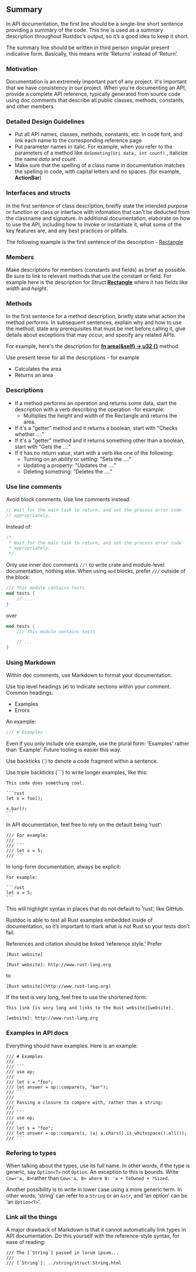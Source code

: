  ## Summary

 In API documentation, the first line should be a single-line short sentence providing a summary of the code. This line is used as a summary description throughout Rustdoc’s output, so it’s a good idea to keep it short.

The summary line should be written in third person singular present indicative form. Basically, this means write ‘Returns’ instead of ‘Return’.

### Motivation
[Motivation]:#motivation

Documentation is an extremely important part of any project. It's important that we have consistency in 
our project. When you're documenting an API, provide a complete API reference, typically generated from source code using doc comments that describe all public classes, methods, constants, and other members.

### Detailed Design Guidelines
[Destailed-Design-Guidelines]:#detailed-design-guidelines

- Put all API names, classes, methods, constants, etc. in code font, and link each name to the corresponding reference page
- Put parameter names in italic. For example, when you refer to the parameters of a method like  ` doSometing(Uri data, int count) ` , italicize the name *data* and *count*.
- Make sure that the spelling of a class name in documentation matches the spelling in code, with capital letters and no spaces. (for example, **ActionBar**)
  
### Interfaces and structs
[Interfaces-and-structs]:#interfaces-and-structs

In the first sentence of class description, breifly state the intended purpose or function or class or interface with infomation that can't be deducted from the classname and signature. In additional documentation, elaborate on how to use the API, including how to invoke or instantiate it, what some of the key features are, and any best practices or pitfalls.

The following example is the first sentence of the description - [Rectangle](https://doc.rust-lang.org/book/ch05-02-example-structs.html)

### Members
[Members]:#members

Make descriptions for members (constants and fields) as brief as possible. Be sure to link to relevant methods that use the constant or field. For example here is the description for Struct [**Rectangle**](https://doc.rust-lang.org/book/ch05-02-example-structs.html) where it has fields like *width* and *height*.

### Methods
[Methods]:#methods

In the first sentence for a method description, briefly state what action the method performs. In subsequent sentences, explain why and how to use the method, state any prerequisites that must be met before calling it, give details about exceptions that may occur, and specify any related APIs.

For example, here's the description for [**fn area(&self) -> u32 {}**](https://doc.rust-lang.org/book/ch05-03-method-syntax.html) method.

Use present tense for all the descriptions - for example
- Calculates the area
- Returns an area

### Descriptions
[Descriptions]: #descriptions

- If a method performs an operation and returns some data, start the description with a verb describing the operation
-for example:
  - Multiplies the height and width of the Rectangle and returns the area.
- If it's a "getter" method and it returns a boolean, start with "Checks whether ...."
- If it's a "getter" method and it returns something other than a boolean, start with "Gets the ...."
- If it has no return value, start with a verb like one of the following:
  - Turning on an ability or setting: "Sets the ...."
  - Updating a property: "Updates the ...."
  - Deleting something: "Deletes the ...."

### Use line comments
[use-line-comments]: #use-line-comments

Avoid block comments. Use line comments instead:

```rust
// Wait for the main task to return, and set the process error code
// appropriately.
```

Instead of:

```rust
/*
 * Wait for the main task to return, and set the process error code
 * appropriately.
 */
```

Only use inner doc comments `//!` to write crate and module-level documentation,
nothing else. When using `mod` blocks, prefer `///` outside of the block:

```rust
/// This module contains tests
mod tests {
    // ...
}
```

over

```rust
mod tests {
    //! This module contains tests

    // ...
}
```

### Using Markdown
[using-markdown]: #using-markdown

Within doc comments, use Markdown to format your documentation.

Use top level headings (`#`) to indicate sections within your comment. Common headings:

* Examples
* Errors

An example:

```rust
/// # Examples
```

Even if you only include one example, use the plural form: ‘Examples’ rather than ‘Example’. Future tooling is easier this way.

Use backticks (`) to denote a code fragment within a sentence.

Use triple backticks (```) to write longer examples, like this:

    This code does something cool.

    ```rust
    let x = foo();

    x.bar();
    ```

In API documentation, feel free to rely on the default being ‘rust’:

    /// For example:
    ///
    /// ```
    /// let x = 5;
    /// ```

In long-form documentation, always be explicit:

    For example:

    ```rust
    let x = 5;
    ```

This will highlight syntax in places that do not default to ‘rust’, like GitHub.

Rustdoc is able to test all Rust examples embedded inside of documentation, so
it’s important to mark what is not Rust so your tests don’t fail.

References and citation should be linked ‘reference style.’ Prefer

```
[Rust website]

[Rust website]: http://www.rust-lang.org
```

to

```
[Rust website](http://www.rust-lang.org)
```

If the text is very long, feel free to use the shortened form:

```
This link [is very long and links to the Rust website][website].

[website]: http://www.rust-lang.org
```

### Examples in API docs
[examples-in-api-docs]: #examples-in-api-docs

Everything should have examples. Here is an example:

```
/// # Examples
///
/// ```
/// use op;
///
/// let s = "foo";
/// let answer = op::compare(s, "bar");
/// ```
///
/// Passing a closure to compare with, rather than a string:
///
/// ```
/// use op;
///
/// let s = "foo";
/// let answer = op::compare(s, |a| a.chars().is_whitespace().all());
/// ```
```
### Refering to types

When talking about the types, use its full name. In other words, if the type is generic, say `Option<T>` not `Option`. An exception to this is bounds. Write `Cow<'a, B>`rather than `Cow<'a, B> where B: 'a + ToOwned + ?Sized`.

Another possibility is to write in lower case using a more generic term. In other words,
‘string’ can refer to a `String` or an `&str`, and ‘an option’ can be ‘an `Option<T>`’.

### Link all the things
[link-all-the-things]: #link-all-the-things

A major drawback of Markdown is that it cannot automatically link types in API documentation.
Do this yourself with the reference-style syntax, for ease of reading:

```
/// The [`String`] passed in lorum ipsum...
///
/// [`String`]: ../string/struct.String.html
```










